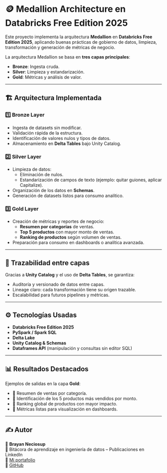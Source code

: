 # 🪙 Medallion Architecture en Databricks Free Edition 2025

Este proyecto implementa la arquitectura **Medallion** en **Databricks Free Edition 2025**, aplicando buenas prácticas de gobierno de datos, limpieza, transformación y generación de métricas de negocio.  

La arquitectura Medallion se basa en **tres capas principales**:
- **Bronze**: Ingesta cruda.
- **Silver**: Limpieza y estandarización.
- **Gold**: Métricas y análisis de valor.

---

## 🏗️ Arquitectura Implementada

### 1️⃣ Bronze Layer
- Ingesta de datasets sin modificar.
- Validación rápida de la estructura.
- Identificación de valores nulos y tipos de datos.
- Almacenamiento en **Delta Tables** bajo Unity Catalog.

### 2️⃣ Silver Layer
- Limpieza de datos:
  - Eliminación de nulos.
  - Estandarización de campos de texto (ejemplo: quitar guiones, aplicar Capitalize).
- Organización de los datos en **Schemas**.
- Generación de datasets listos para consumo analítico.

### 3️⃣ Gold Layer
- Creación de métricas y reportes de negocio:
  - **Resumen por categorías** de ventas.
  - **Top 5 productos** con mayor monto de ventas.
  - **Ranking de productos** según volumen de ventas.
- Preparación para consumo en dashboards o analítica avanzada.

---

## 🔗 Trazabilidad entre capas

Gracias a **Unity Catalog** y el uso de **Delta Tables**, se garantiza:
- Auditoría y versionado de datos entre capas.
- Lineage claro: cada transformación tiene su origen trazable.
- Escalabilidad para futuros pipelines y métricas.

---

## ⚙️ Tecnologías Usadas

- **Databricks Free Edition 2025**
- **PySpark / Spark SQL**
- **Delta Lake**
- **Unity Catalog & Schemas**
- **Dataframes API** (manipulación y consultas sin editor SQL)

---

## 📊 Resultados Destacados

Ejemplos de salidas en la capa **Gold**:
- 📌 Resumen de ventas por categoría.
- 📌 Identificación de los 5 productos más vendidos por monto.
- 📌 Ranking global de productos con mayor impacto.
- 📌 Métricas listas para visualización en dashboards.

---

## ✍️ Autor

👤 **Brayan Neciosup**  
📘 Bitácora de aprendizaje en ingeniería de datos – Publicaciones en LinkedIn  
🔗 [Mi portafolio](https://bryanneciosup626.wixsite.com/brayandataanalitics)  
🐙 [GitHub](https://github.com/BrayanR03)

